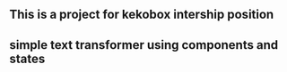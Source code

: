 ## This is a project for kekobox intership position

## simple text transformer using components and states 
